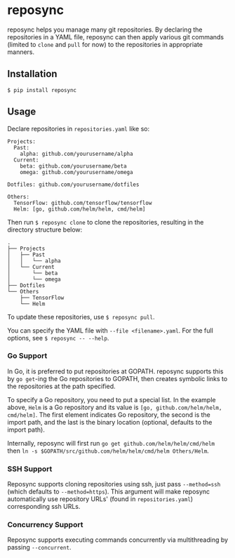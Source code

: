# reposync

reposync helps you manage many git repositories. By declaring the repositories in a YAML file, reposync can then apply various git commands (limited to `clone` and `pull` for now) to the repositories in appropriate manners.

## Installation

`$ pip install reposync`

## Usage

Declare repositories in `repositories.yaml` like so:

```
Projects:
  Past:
    alpha: github.com/yourusername/alpha
  Current:
    beta: github.com/yourusername/beta
    omega: github.com/yourusername/omega

Dotfiles: github.com/yourusername/dotfiles

Others:
  TensorFlow: github.com/tensorflow/tensorflow
  Helm: [go, github.com/helm/helm, cmd/helm]
```

Then run `$ reposync clone` to clone the repositories, resulting in the directory structure below:

```
.
├── Projects
│   ├── Past
│   │   └── alpha
│   └── Current
│       └── beta
│       └── omega
├── Dotfiles
└── Others
    ├── TensorFlow
    └── Helm
```

To update these repositories, use `$ reposync pull`.

You can specify the YAML file with `--file <filename>.yaml`. For the full options, see `$ reposync -- --help`.

### Go Support

In Go, it is preferred to put repositories at GOPATH. reposync supports this by `go get`-ing the Go repositories to GOPATH, then creates symbolic links to the repositories at the path specified.

To specify a Go repository, you need to put a special list. In the example above, `Helm` is a Go repository and its value is `[go, github.com/helm/helm, cmd/helm]`. The first element indicates Go repository, the second is the import path, and the last is the binary location (optional, defaults to the import path).

Internally, reposync will first run `go get github.com/helm/helm/cmd/helm` then `ln -s $GOPATH/src/github.com/helm/helm/cmd/helm Others/Helm`.

### SSH Support

Reposync supports cloning repositories using ssh, just pass `--method=ssh` (which defaults to `--method=https`). This argument will make reposync automatically use repository URLs' (found in `repositories.yaml`) corresponding ssh URLs.

### Concurrency Support

Reposync supports executing commands concurrently via multithreading by passing `--concurrent`.
